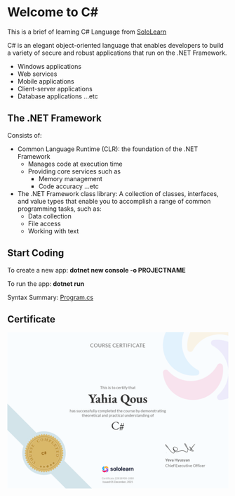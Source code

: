 <!-- @format -->

# Welcome to C#

This is a brief of learning C# Language from [SoloLearn](https://www.sololearn.com/learning/1080)

C# is an elegant object-oriented language that enables developers to build a variety of secure and robust applications that run on the .NET Framework.

- Windows applications
- Web services
- Mobile applications
- Client-server applications
- Database applications ...etc

## The .NET Framework

Consists of:

- Common Language Runtime (CLR): the foundation of the .NET Framework
  - Manages code at execution time
  - Providing core services such as
    - Memory management
    - Code accuracy ...etc
- The .NET Framework class library: A collection of classes, interfaces, and value types that enable you to accomplish a range of common programming tasks, such as:
  - Data collection
  - File access
  - Working with text

## Start Coding

To create a new app: **dotnet new console -o PROJECTNAME**

To run the app: **dotnet run**

Syntax Summary: [Program.cs](https://github.com/YAHIAQOUS/c_sharp_learning/blob/main/Program.cs)

## Certificate

![SoloLearn-C#](./pictures/SoloLearnCertificate.png)
